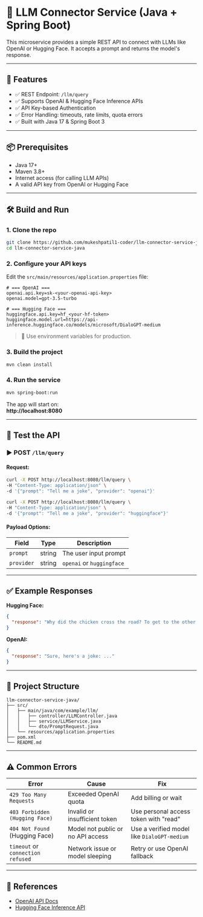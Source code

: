 # 🧠 LLM Connector Service (Java + Spring Boot)

This microservice provides a simple REST API to connect with LLMs like OpenAI or Hugging Face. It accepts a prompt and returns the model's response.

---

## 🚀 Features

- ✅ REST Endpoint: `/llm/query`
- ✅ Supports OpenAI & Hugging Face Inference APIs
- ✅ API Key-based Authentication
- ✅ Error Handling: timeouts, rate limits, quota errors
- ✅ Built with Java 17 & Spring Boot 3

---

## 📦 Prerequisites

- Java 17+
- Maven 3.8+
- Internet access (for calling LLM APIs)
- A valid API key from OpenAI or Hugging Face

---

## 🛠️ Build and Run

### 1. Clone the repo

```bash
git clone https://github.com/mukeshpatil1-coder/llm-connector-service-java.git
cd llm-connector-service-java
```

### 2. Configure your API keys

Edit the `src/main/resources/application.properties` file:

```properties
# === OpenAI ===
openai.api.key=sk-<your-openai-api-key>
openai.model=gpt-3.5-turbo

# === Hugging Face ===
huggingface.api.key=hf_<your-hf-token>
huggingface.model.url=https://api-inference.huggingface.co/models/microsoft/DialoGPT-medium
```

> 🔐 Use environment variables for production.

### 3. Build the project

```bash
mvn clean install
```

### 4. Run the service

```bash
mvn spring-boot:run
```

The app will start on:  
**http://localhost:8080**

---

## 🧪 Test the API

### ▶️ POST `/llm/query`

#### Request:

```bash
curl -X POST http://localhost:8080/llm/query \
-H "Content-Type: application/json" \
-d '{"prompt": "Tell me a joke", "provider": "openai"}'
```

```bash
curl -X POST http://localhost:8080/llm/query \
-H "Content-Type: application/json" \
-d '{"prompt": "Tell me a joke", "provider": "huggingface"}'
```

#### Payload Options:

| Field     | Type   | Description                                  |
|-----------|--------|----------------------------------------------|
| `prompt`  | string | The user input prompt                        |
| `provider`| string | `openai` or `huggingface`                    |

---

## ✅ Example Responses

**Hugging Face:**

```json
{
  "response": "Why did the chicken cross the road? To get to the other side!"
}
```

**OpenAI:**

```json
{
  "response": "Sure, here's a joke: ..."
}
```

---

## 📄 Project Structure

```
llm-connector-service-java/
├── src/
│   ├── main/java/com/example/llm/
│   │   ├── controller/LLMController.java
│   │   ├── service/LLMService.java
│   │   └── dto/PromptRequest.java
│   └── resources/application.properties
├── pom.xml
└── README.md
```

---

## ⚠️ Common Errors

| Error                                | Cause                                  | Fix |
|-------------------------------------|----------------------------------------|-----|
| `429 Too Many Requests`             | Exceeded OpenAI quota                  | Add billing or wait |
| `403 Forbidden (Hugging Face)`      | Invalid or insufficient token          | Use personal access token with "read" |
| `404 Not Found` (Hugging Face)      | Model not public or no API access      | Use a verified model like `DialoGPT-medium` |
| `timeout` or `connection refused`   | Network issue or model sleeping        | Retry or use OpenAI fallback |

---

## 📘 References

- [OpenAI API Docs](https://platform.openai.com/docs)
- [Hugging Face Inference API](https://huggingface.co/docs/api-inference/index)
